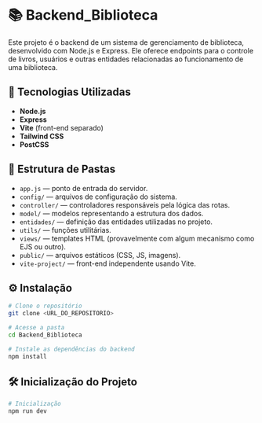 # 📚 Backend_Biblioteca

Este projeto é o backend de um sistema de gerenciamento de biblioteca, desenvolvido com Node.js e Express. Ele oferece endpoints para o controle de livros, usuários e outras entidades relacionadas ao funcionamento de uma biblioteca.

## 🚀 Tecnologias Utilizadas

- **Node.js**
- **Express**
- **Vite** (front-end separado)
- **Tailwind CSS**
- **PostCSS**

## 📂 Estrutura de Pastas

- `app.js` — ponto de entrada do servidor.
- `config/` — arquivos de configuração do sistema.
- `controller/` — controladores responsáveis pela lógica das rotas.
- `model/` — modelos representando a estrutura dos dados.
- `entidades/` — definição das entidades utilizadas no projeto.
- `utils/` — funções utilitárias.
- `views/` — templates HTML (provavelmente com algum mecanismo como EJS ou outro).
- `public/` — arquivos estáticos (CSS, JS, imagens).
- `vite-project/` — front-end independente usando Vite.

## ⚙️ Instalação

```bash
# Clone o repositório
git clone <URL_DO_REPOSITORIO>

# Acesse a pasta
cd Backend_Biblioteca

# Instale as dependências do backend
npm install
```

## 🛠️ Inicialização do Projeto

```bash
# Inicialização
npm run dev